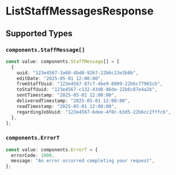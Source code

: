 # ListStaffMessagesResponse


## Supported Types

### `components.StaffMessage[]`

```typescript
const value: components.StaffMessage[] = [
  {
    uuid: "123e4567-3a60-4bd0-9267-22b6c13e3b8b",
    editDate: "2025-05-01 12:00:00",
    fromStaffUuid: "123e4567-87c7-4be9-8009-22b6c77965cb",
    toStaffUuid: "123e4567-c132-43d0-86de-22b6c87e4a2b",
    sentTimestamp: "2025-05-01 12:00:00",
    deliveredTimestamp: "2025-05-01 12:00:00",
    readTimestamp: "2025-05-01 12:00:00",
    regardingJobUuid: "123e4567-6dee-4f0c-b3d5-22b6cc2fffcb",
  },
];
```

### `components.ErrorT`

```typescript
const value: components.ErrorT = {
  errorCode: 1000,
  message: "An error occurred completing your request",
};
```


